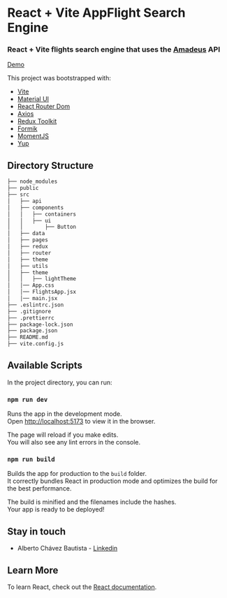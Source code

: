 # React + Vite AppFlight Search Engine

### React + Vite flights search engine that uses the [Amadeus](https://developers.amadeus.com/) API

[Demo](https://react-vite-realworld.netlify.app/)

This project was bootstrapped with:

- [Vite](https://vitejs.dev/)
- [Material UI](https://mui.com/)
- [React Router Dom](https://v5.reactrouter.com/web/guides/quick-start)
- [Axios](https://axios-http.com/docs/intro)
- [Redux Toolkit](https://redux-toolkit.js.org/)
- [Formik](https://formik.org/)
- [MomentJS](https://momentjs.com/)
- [Yup](https://www.npmjs.com/package/yup)

## Directory Structure

```bash
├── node_modules
├── public
├── src
│   ├── api
│   ├── components
│   │   ├── containers
│   │   ├── ui
│   │       ├── Button
│   ├── data
│   ├── pages
│   ├── redux
│   ├── router
│   ├── theme
│   ├── utils
│   ├── theme
│   │   ├── lightTheme
│   │── App.css
│   │── FlightsApp.jsx
│   │── main.jsx
├── .eslintrc.json
├── .gitignore
├── .prettierrc
├── package-lock.json
├── package.json
├── README.md
├── vite.config.js

```

## Available Scripts

In the project directory, you can run:

### `npm run dev`

Runs the app in the development mode.\
Open [http://localhost:5173](http://localhost:5173) to view it in the browser.

The page will reload if you make edits.\
You will also see any lint errors in the console.

### `npm run build`

Builds the app for production to the `build` folder.\
It correctly bundles React in production mode and optimizes the build for the best performance.

The build is minified and the filenames include the hashes.\
Your app is ready to be deployed!

## Stay in touch

- Alberto Chávez Bautista - [Linkedin](https://www.linkedin.com/in/albertobautistac/)

## Learn More

To learn React, check out the [React documentation](https://reactjs.org/).
